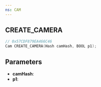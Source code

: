 ```yaml
---
ns: CAM
---
```

## CREATE_CAMERA

```c
// 0x57CDF879EA466C46
Cam CREATE_CAMERA(Hash camHash, BOOL p1);
```

## Parameters
* **camHash**:
* **p1**:
